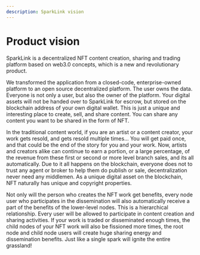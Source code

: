 ```yaml
---
description: SparkLink vision
---
```


# Product vision

SparkLink is a decentralized NFT content creation, sharing and trading platform based on web3.0 concepts, which is a new and revolutionary product.



We transformed the application from a closed-code, enterprise-owned platform to an open source decentralized platform. The user owns the data. Everyone is not only a user, but also the owner of the platform. Your digital assets will not be handed over to SparkLink for escrow, but stored on the blockchain address of your own digital wallet. This is just a unique and interesting place to create, sell, and share content. You can share any content you want to be shared in the form of NFT.



In the traditional content world, if you are an artist or a content creator, your work gets resold, and gets resold multiple times... You will get paid once, and that could be the end of the story for you and your work. Now, artists and creators alike can continue to earn a portion, or a large percentage, of the revenue from these first or second or more level branch sales, and its all automatically. Due to it all happens on the blockchain, everyone does not to trust any agent or broker to help them do publish or sale, decentralization never need any middlemen. As a unique digital asset on the blockchain, NFT naturally has unique and copyright properties.



Not only will the person who creates the NFT work get benefits, every node user who participates in the dissemination will also automatically receive a part of the benefits of the lower-level nodes. This is a hierarchical relationship. Every user will be allowed to participate in content creation and sharing activities. If your work is traded or disseminated enough times, the child nodes of your NFT work will also be fissioned more times, the root node and child node users will create huge sharing energy and dissemination benefits. Just like a single spark will ignite the entire grassland!
